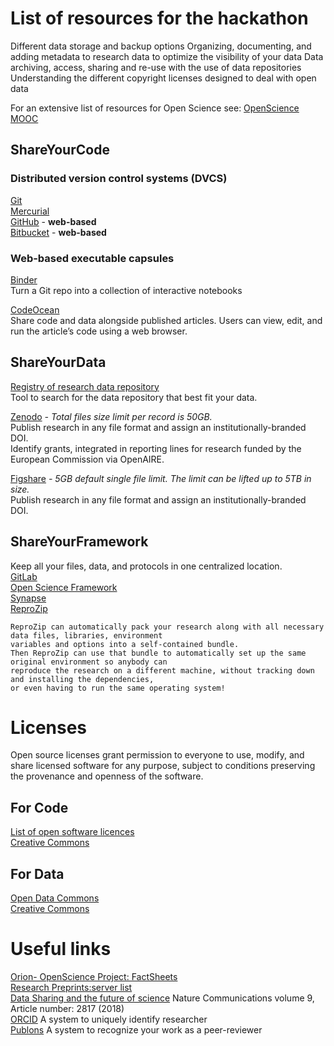 # List of resources for the hackathon

Different data storage and backup options
Organizing, documenting, and adding metadata to research data to optimize the visibility of your data
Data archiving, access, sharing and re-use with the use of data repositories
Understanding the different copyright licenses designed to deal with open data
    
For an extensive list of resources for Open Science see: [OpenScience MOOC](https://opensciencemooc.eu/resources/#)

## ShareYourCode

### Distributed version control systems (DVCS)
[Git](https://git-scm.com/)  
[Mercurial](https://www.mercurial-scm.org/)  
[GitHub](https://github.com/) - **web-based**  
[Bitbucket](https://bitbucket.org/) - **web-based**  

### Web-based executable capsules
[Binder](https://mybinder.org/)  
Turn a Git repo into a collection of interactive notebooks  

[CodeOcean](https://codeocean.com/)  
Share code and data alongside published articles. Users can view, edit, and run the article’s code using a web browser.

## ShareYourData
[Registry of research data repository](https://www.re3data.org/)  
Tool to search for the data repository that best fit your data.  

[Zenodo](https://zenodo.org/) *- Total files size limit per record is 50GB.*  
Publish research in any file format and assign an institutionally-branded DOI.  
Identify grants, integrated in reporting lines for research funded by the European Commission via OpenAIRE.  

[Figshare](https://figshare.com/) *- 5GB default single file limit. The limit can be lifted up to 5TB in size.*  
Publish research in any file format and assign an institutionally-branded DOI.  

## ShareYourFramework
Keep all your files, data, and protocols in one centralized location.  
[GitLab](https://about.gitlab.com/)  
[Open Science Framework](https://osf.io/)  
[Synapse](https://www.synapse.org/)  
[ReproZip](https://www.reprozip.org/)  

    ReproZip can automatically pack your research along with all necessary data files, libraries, environment 
    variables and options into a self-contained bundle.
    Then ReproZip can use that bundle to automatically set up the same original environment so anybody can 
    reproduce the research on a different machine, without tracking down and installing the dependencies, 
    or even having to run the same operating system!
# Licenses
Open source licenses grant permission to everyone to use, modify, and share licensed software for any purpose, subject to conditions preserving the provenance and openness of the software.  
## For Code  
[List of open software licences](https://choosealicense.com/licenses)  
[Creative Commons](https://creativecommons.org/faq/#can-i-apply-a-creative-commons-license-to-software)  
## For Data
[Open Data Commons](https://opendatacommons.org/)  
[Creative Commons](https://creativecommons.org/faq/#can-i-apply-a-creative-commons-license-to-databases)  

# Useful links
[Orion- OpenScience Project: FactSheets](https://www.orion-openscience.eu/public/2019-02/201810-VA-Orion-FactSheets-V5.pdf)  
[Research Preprints:server list](https://docs.google.com/spreadsheets/d/17RgfuQcGJHKSsSJwZZn0oiXAnimZu2sZsWp8Z6ZaYYo/edit#gid=0)  
[Data Sharing and the future of science](https://www.nature.com/articles/s41467-018-05227-z) Nature Communications volume 9, Article number: 2817 (2018)  
[ORCID](https://orcid.org) A system to uniquely identify researcher  
[Publons](https://publons.com) A system to recognize your work as a peer-reviewer  
